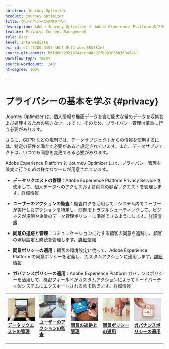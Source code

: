 ```yaml
---
solution: Journey Optimizer
product: journey optimizer
title: プライバシーの基本を学ぶ
description: Adobe Journey Optimizer と Adobe Experience Platform のプライバシーについて説明します。
feature: Privacy, Consent Management
role: User
level: Intermediate
exl-id: b1ff5780-d453-46b3-8cf4-abea085782ef
source-git-commit: b6fd60b23b1a744ceb80a97fb092065b36847a41
workflow-type: tm+mt
source-wordcount: '240'
ht-degree: 100%

---
```


# プライバシーの基本を学ぶ {#privacy}

Journey Optimizer は、個人情報や機密データを含む膨大な量のデータを収集および処理するための強力なツールです。そのため、プライバシー管理は慎重に行う必要があります。

さらに、GDPR などの規制では、データサブジェクトからの情報を使用するには、特定の要件を満たす必要があると規定されています。また、データサブジェクトは、いつでも同意を変更できる必要があります。

Adobe Experience Platform と Journey Optimizer には、プライバシー管理を確実に行うための様々なツールが用意されています。

* **データリクエストの管理**：Adobe Experience Platform Privacy Service を使用して、個人データへのアクセスおよび削除の顧客リクエストを管理します。[詳細情報](requests.md)

* **ユーザーのアクションの監査**：監査ログを活用して、システム内でユーザーが実行したアクションを特定し、問題をトラブルシューティングして、ビジネスが規制や企業のデータ管理ポリシーに準拠できるようにします。[詳細情報](audit-logs.md)

* **同意の追跡と管理**：コミュニケーションに対する顧客の同意を追跡し、顧客の環境設定と購読を管理します。[詳細情報](opt-out.md)

* **同意ポリシーの適用**：顧客の環境設定に従って、Adobe Experience Platform の同意ポリシーを定義し、カスタムアクションに適用します。[詳細情報](../action/consent.md)

* **ガバナンスポリシーの適用**：Adobe Experience Platform ガバナンスポリシーを活用して、機密フィールドがカスタムアクションによってサードパーティ製システムにエクスポートされるのを防ぎます。[詳細情報](../action/action-privacy.md)

<table style="table-layout:fixed"><tr style="border: 0;">
<td>
<a href="requests.md">
<img alt="リード" src="../assets/do-not-localize/privacy-request.jpeg">
</a>
<div><a href="requests.md"><strong>データリクエストの管理</strong>
</div>
<p>
</td>
<td>
<a href="audit-logs.md">
<img alt="低頻度" src="../assets/do-not-localize/privacy-audit.jpeg">
</a>
<div>
<a href="audit-logs.md"><strong>ユーザーのアクションの監査</strong></a>
</div>
<p></td>
<td>
<a href="opt-out.md">
<img alt="検証" src="../assets/do-not-localize/privacy-track-consent.jpeg">
</a>
<div>
<a href="opt-out.md"><strong>同意の追跡と管理</strong></a>
</div>
<p>
</td>
<td>
<a href="../action/consent.md">
<img alt="検証" src="../assets/do-not-localize/privacy-consent-policies.jpeg">
</a>
<div>
<a href="../action/consent.md"><strong>同意ポリシーの適用</strong></a>
</div>
<p>
</td>
<td>
<a href="../action/action-privacy.md">
<img alt="検証" src="../assets/do-not-localize/privacy-governance.jpeg">
</a>
<div>
<a href="../action/action-privacy.md"><strong>ガバナンスポリシーの適用</strong></a>
</div>
<p>
</td>
</tr></table>
